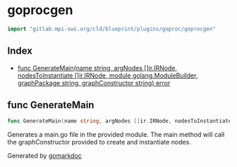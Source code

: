 <!-- Code generated by gomarkdoc. DO NOT EDIT -->

# goprocgen

```go
import "gitlab.mpi-sws.org/cld/blueprint/plugins/goproc/goprocgen"
```

## Index

- [func GenerateMain\(name string, argNodes \[\]ir.IRNode, nodesToInstantiate \[\]ir.IRNode, module golang.ModuleBuilder, graphPackage string, graphConstructor string\) error](<#GenerateMain>)


<a name="GenerateMain"></a>
## func GenerateMain

```go
func GenerateMain(name string, argNodes []ir.IRNode, nodesToInstantiate []ir.IRNode, module golang.ModuleBuilder, graphPackage string, graphConstructor string) error
```

Generates a main.go file in the provided module. The main method will call the graphConstructor provided to create and instantiate nodes.

Generated by [gomarkdoc](<https://github.com/princjef/gomarkdoc>)
